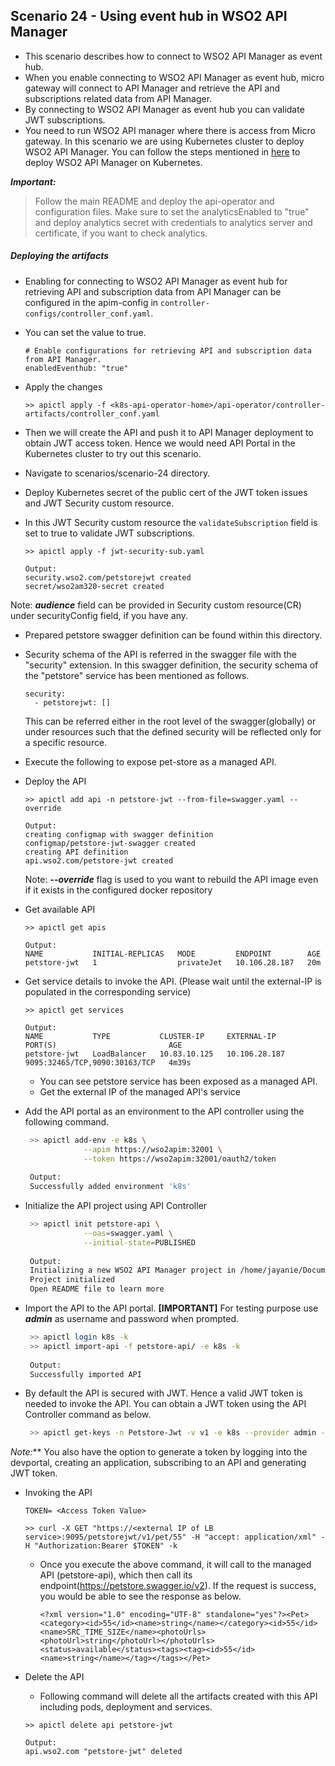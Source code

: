 ## Scenario 24 - Using event hub in WSO2 API Manager
- This scenario describes how to connect to WSO2 API Manager as event hub.
- When you enable connecting to WSO2 API Manager as event hub, micro gateway will connect to API Manager and retrieve the
API and subscriptions related data from API Manager.
- By connecting to WSO2 API Manager as event hub you can validate JWT subscriptions.
- You need to run WSO2 API manager where there is access from Micro gateway. In this scenario we are using 
Kubernetes cluster to deploy WSO2 API Manager. You can follow the steps mentioned in [here](https://github.com/wso2/K8s-api-operator#step-4-install-the-api-portal-and-security-token-service) to deploy
WSO2 API Manager on Kubernetes.

 ***Important:***
> Follow the main README and deploy the api-operator and configuration files. Make sure to set the analyticsEnabled to "true" and deploy analytics secret with credentials to analytics server and certificate, if you want to check analytics.
  
 ##### Deploying the artifacts
 
- Enabling for connecting to WSO2 API Manager as event hub for retrieving API and subscription data from API Manager
can be configured in the apim-config in `controller-configs/controller_conf.yaml`.
- You can set the value to true. 
     ```
     # Enable configurations for retrieving API and subscription data from API Manager.
     enabledEventhub: "true"
     ```
  
- Apply the changes
    ```$xslt
    >> apictl apply -f <k8s-api-operator-home>/api-operator/controller-artifacts/controller_conf.yaml
    ```
  
- Then we will create the API and push it to API Manager deployment to obtain JWT access token. Hence we would need API Portal in the Kubernetes cluster to try out this scenario.

- Navigate to scenarios/scenario-24 directory.

- Deploy Kubernetes secret of the public cert of the JWT token issues and JWT Security custom resource.
- In this JWT Security custom resource the `validateSubscription` field is set to true to validate JWT subscriptions.
    ```$xslt
    >> apictl apply -f jwt-security-sub.yaml
    
    Output:
    security.wso2.com/petstorejwt created
    secret/wso2am320-secret created
    ```
Note: ***audience*** field can be provided in Security custom resource(CR) under securityConfig field, if you have any.

- Prepared petstore swagger definition can be found within this directory.

- Security schema of the API is referred in the swagger file with the "security" extension.
In this swagger definition, the security schema of the "petstore" service has been mentioned as follows.
    ```
    security:
      - petstorejwt: []
    ```
    This can be referred either in the root level of the swagger(globally) or under resources such that the defined security will be reflected only for a specific resource.
- Execute the following to expose pet-store as a managed API.

- Deploy the  API <br /> 
    ```
    >> apictl add api -n petstore-jwt --from-file=swagger.yaml --override
    
    Output:
    creating configmap with swagger definition
    configmap/petstore-jwt-swagger created
    creating API definition
    api.wso2.com/petstore-jwt created
    ```
    Note: ***--override*** flag is used to you want to rebuild the API image even if it exists in the configured docker repository
    
- Get available API <br /> 
    ```
    >> apictl get apis
    
    Output:
    NAME           INITIAL-REPLICAS   MODE         ENDPOINT        AGE
    petstore-jwt   1                  privateJet   10.106.28.187   20m

    ```

- Get service details to invoke the API. (Please wait until the external-IP is populated in the corresponding service)
    ```
    >> apictl get services
    
    Output:
    NAME           TYPE           CLUSTER-IP     EXTERNAL-IP     PORT(S)                         AGE
    petstore-jwt   LoadBalancer   10.83.10.125   10.106.28.187   9095:32465/TCP,9090:30163/TCP   4m39s
    ```
    - You can see petstore service has been exposed as a managed API.
    - Get the external IP of the managed API's service

- Add the API portal as an environment to the API controller using the following command.
     ```sh
      >> apictl add-env -e k8s \
                  --apim https://wso2apim:32001 \
                  --token https://wso2apim:32001/oauth2/token
      
      Output:
      Successfully added environment 'k8s'
     ```
  
- Initialize the API project using API Controller
     ```sh
      >> apictl init petstore-api \
                  --oas=swagger.yaml \
                  --initial-state=PUBLISHED
      
      Output:
      Initializing a new WSO2 API Manager project in /home/jayanie/Documents/jwt-issuer/k8s-api-operator/distribution/target/k8s-api-operator-1.2.0-beta/scenarios/scenario-24/petstore-api
      Project initialized
      Open README file to learn more
     ```
  
- Import the API to the API portal. **[IMPORTANT]**
      For testing purpose use ***admin*** as username and password when prompted.
      </br>
     ```sh
      >> apictl login k8s -k
      >> apictl import-api -f petstore-api/ -e k8s -k
      
      Output:
      Successfully imported API
     ```
  
- By default the API is secured with JWT. Hence a valid JWT token is needed to invoke the API.
  You can obtain a JWT token using the API Controller command as below.
     ```sh
      >> apictl get-keys -n Petstore-Jwt -v v1 -e k8s --provider admin -k
  
_Note:_** You also have the option to generate a token by logging into the devportal,
creating an application, subscribing to an API and generating JWT token. 

 
- Invoking the API <br />
    ```
    TOKEN= <Access Token Value>
    ```
   
    ```
    >> curl -X GET "https://<external IP of LB service>:9095/petstorejwt/v1/pet/55" -H "accept: application/xml" -H "Authorization:Bearer $TOKEN" -k
    ```
    - Once you execute the above command, it will call to the managed API (petstore-api), which then call its endpoint(https://petstore.swagger.io/v2). If the request is success, you would be able to see the response as below.
        ```
        <?xml version="1.0" encoding="UTF-8" standalone="yes"?><Pet><category><id>55</id><name>string</name></category><id>55</id><name>SRC_TIME_SIZE</name><photoUrls><photoUrl>string</photoUrl></photoUrls><status>available</status><tags><tag><id>55</id><name>string</name></tag></tags></Pet>
        ```
   

- Delete the  API <br /> 
    - Following command will delete all the artifacts created with this API including pods, deployment and services.
    ```
    >> apictl delete api petstore-jwt
    
    Output:
    api.wso2.com "petstore-jwt" deleted
    ```
